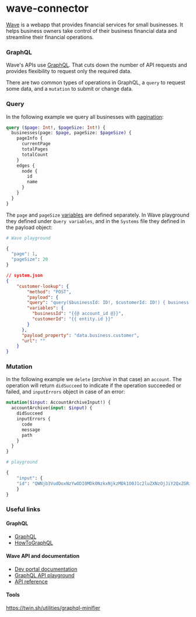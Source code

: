 # wave-connector

[Wave](https://en.wikipedia.org/wiki/Wave_Financial) is a webapp that provides financial services for small businesses. It helps business owners take control of their business financial data and streamline their financial operations.

### GraphQL
Wave's APIs use [GraphQL](https://graphql.org). That cuts down the number of API requests and provides flexibility to request only the required data.

There are two common types of operations in GraphQL, a `query` to request some data, and a `mutation` to submit or change data.

### Query

In the following example we query all businesses with [pagination](https://developer.waveapps.com/hc/en-us/articles/360018856791-Pagination):

```graphql
query ($page: Int!, $pageSize: Int!) {
  businesses(page: $page, pageSize: $pageSize) {
    pageInfo {
      currentPage
      totalPages
      totalCount
    }
    edges {
      node {
        id
        name
      }
    }
  }
}
```

The `page` and `pageSize` [variables](https://developer.waveapps.com/hc/en-us/articles/360024906591) are defined separately. In Wave playground they defined under `Query variables`, and in the `Systems` file they defined in the payload object:

```graphql
# Wave playground

{
  "page": 1,
  "pageSize": 20
}
```

```json
// system.json
{
    "customer-lookup": {
        "method": "POST",
        "payload": {
        "query": "query($businessId: ID!, $customerId: ID!) { business(id: $businessId) { id customer(id: $customerId) { id } } }",
        "variables": {
          "businessId": "{{@ account_id @}}",
          "customerId": "{{ entity.id }}"
        }
      },
      "payload_property": "data.business.customer",
      "url": ""
    }
}
```

### Mutation

In the following example we `delete` (_archive_ in that case) an `account`. The operation will return `didSucceed` to indicate if the operation succeeded or failed, and `inputErrors` object in case of an error:

```graphql
mutation($input: AccountArchiveInput!) {
  accountArchive(input: $input) {
    didSucceed
    inputErrors {
      code
      message
      path
    }
  }
}

```
```graphql
# playground

{
	"input": {
    "id": "QWNjb3VudDoxNzYwODI0MDk0NzkxNjkzMDk1O0J1c2luZXNzOjJiY2QxZGRiLTg1ODktNDIwNi05N2E0LWUzMjRlMTM5Yzk4Nw=="
	}
}
```

### Useful links
#### GraphQL
- [GraphQL](https://graphql.org)
- [HowToGraphQL](https://www.howtographql.com/basics/0-introduction)

#### Wave API and documentation
- [Dev portal documentation](https://developer.waveapps.com/hc/en-us/categories/360001114072-Documentation)
- [GraphQL API playground](https://gql.waveapps.com/help-center)
- [API reference](https://developer.waveapps.com/hc/en-us/articles/360019968212-API-Reference)

#### Tools
https://twin.sh/utilities/graphql-minifier